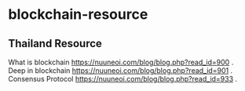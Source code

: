 # blockchain-resource

## Thailand Resource
What is blockchain https://nuuneoi.com/blog/blog.php?read_id=900 .    
Deep in blockchain https://nuuneoi.com/blog/blog.php?read_id=901 .   
Consensus Protocol https://nuuneoi.com/blog/blog.php?read_id=933 .   

